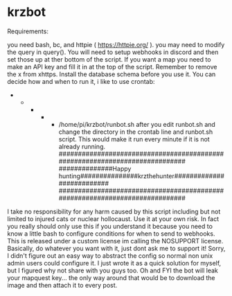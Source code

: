 # krzbot

Requirements:                              

you need bash, bc, and httpie ( https://httpie.org/ ).
you may need to modify the query in query().
You will need to setup webhooks in discord and then set those up at ther bottom of the script.
If you want a map you need to make an API key and fill it in at the top of the script.
Remember to remove the x from xhttps.
Install the database schema before you use it.
You can decide how and when to run it, i like to use crontab:
* * * * * /home/pi/krzbot/runbot.sh
after you edit runbot.sh and change the directory in the crontab line and runbot.sh script.
This would make it run every minute if it is not already running.
############################################################################
##############Happy hunting###############krzthehunter##########################
############################################################################

I take no responsibility for any harm caused by this script including but not limited to injured cats or nuclear hollocaust. Use it at your own risk. In fact you really should only use this if you understand it because you need to know a little bash to configure conditions for when to send to webhooks. This is released under a custom license im calling the NOSUPPORT license. Basically, do whatever you want with it, just dont ask me to support it! Sorry, I didn't figure out an easy way to abstract the config so normal non unix admin users could configure it. I just wrote it as a quick solution for myself, but I figured why not share with you guys too. Oh and FYI the bot will leak your mapquest key... the only way around that would be to download the image and then attach it to every post.
